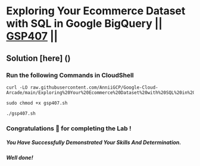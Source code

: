 # Exploring Your Ecommerce Dataset with SQL in Google BigQuery || [GSP407](https://www.cloudskillsboost.google/focuses/3618?parent=catalog) ||

## Solution [here] ()

### Run the following Commands in CloudShell
```
curl -LO raw.githubusercontent.com/AnniiGCP/Google-Cloud-Arcade/main/Exploring%20Your%20Ecommerce%20Dataset%20with%20SQL%20in%20Google%20BigQuery/gsp407.sh

sudo chmod +x gsp407.sh

./gsp407.sh
```
### Congratulations 🎉 for completing the Lab !

##### *You Have Successfully Demonstrated Your Skills And Determination.*

#### *Well done!*

 

 
